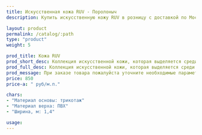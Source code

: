 ```yaml
---
title: Искусственная кожа RUV - Поролоныч
description: Купить искусственную кожу RUV в розницу с доставкой по Москве.

layout: product
permalink: /catalog/:path
type: "product"
weight: 5

prod_title: Кожа RUV
prod_short_desc: Коллекция искусственной кожи, которая выделяется среди других элегантным тиснением и естественными цветами.
prod_full_desc: Коллекция искусственной кожи, которая выделяется среди других элегантным тиснением и естественными цветами.
prod_message: При заказе товара пожалуйста уточните необходимые параметры (цвет и количество).
price: 850
price-a: " руб/м.п."

chars:
- "Материал основы: трикотаж"
- "Материал верха: ПВХ"
- "Ширина, м: 1,4"

usage:
---
```


